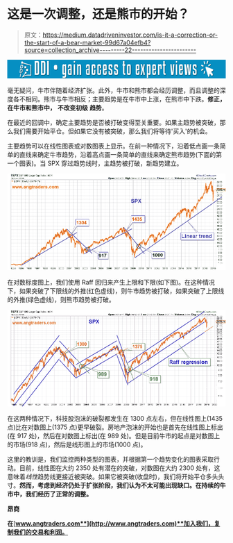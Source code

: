# 这是一次调整，还是熊市的开始？

> 原文：<https://medium.datadriveninvestor.com/is-it-a-correction-or-the-start-of-a-bear-market-99d67a04efb4?source=collection_archive---------22----------------------->

[![](img/fda48e047dc085d50e33a1aeedb68901.png)](http://www.track.datadriveninvestor.com/1B9E)

毫无疑问，牛市伴随着经济扩张。此外，牛市和熊市都会经历调整，而且调整的深度各不相同。熊市与牛市相反；主要趋势是在牛市中上涨，在熊市中下跌。**修正，在牛市和熊市中，** **不改变初级** **趋势**。

在最近的回调中，确定主要趋势是否被打破变得至关重要。如果主趋势被突破，那么我们需要开始平仓。但如果它没有被突破，那么我们将等待'买入'的机会。

主要趋势可以在线性图表或对数图表上显示。在前一种情况下，沿着低点画一条简单的直线来确定牛市趋势，沿着高点画一条简单的直线来确定熊市趋势(下面的第一个图表)。当 SPX 穿过趋势线时，主趋势被打破，新趋势建立。

![](img/4bad3c3c85a5c548a34d655d047f7d85.png)

在对数标度图上，我们使用 Raff 回归来产生上限和下限(如下图)。在这种情况下，如果突破了下限线的外推(红色虚线)，则牛市趋势被打破，如果突破了上限线的外推(绿色虚线)，则熊市趋势被打破。

![](img/bf6ae7d2425132583b85ce1e193eb4c7.png)

在这两种情况下，科技股泡沫的破裂都发生在 1300 点左右，但在线性图上(1435 点)比在对数图上(1375 点)更早破裂。房地产泡沫的开始也是首先在线性图上标出(在 917 处)，然后在对数图上标出(在 989 处)。但是目前牛市的起点是对数图上的市场(918 点)，然后是线形图上的市场(1000 点)。

这里的教训是，我们监控两种类型的图表，并根据第一个趋势变化的图表采取行动。目前，线性图在大约 2350 处有潜在的突破，对数图在大约 2300 处有，这意味着*线性*趋势线更接近被突破。如果它被突破(收盘时)，我们将开始平仓多头头寸。**然而，考虑到经济仍处于扩张阶段，我们认为不太可能出现缺口。在持续的牛市中，我们经历了正常的调整。**

**昂商**

**在**[**www.angtraders.com**](http://www.angtraders.com)**加入我们，复制我们的交易和利润。**